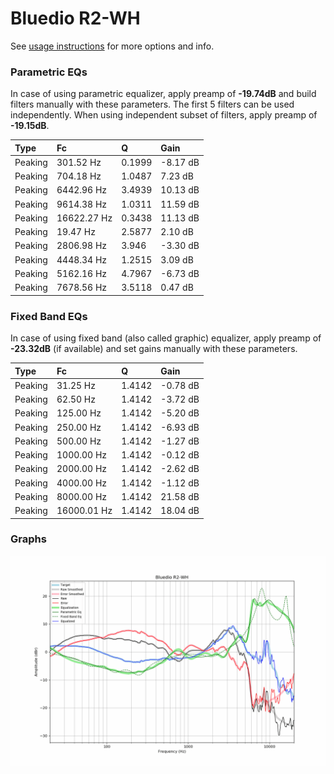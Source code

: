 # Bluedio R2-WH
See [usage instructions](https://github.com/jaakkopasanen/AutoEq#usage) for more options and info.

### Parametric EQs
In case of using parametric equalizer, apply preamp of **-19.74dB** and build filters manually
with these parameters. The first 5 filters can be used independently.
When using independent subset of filters, apply preamp of **-19.15dB**.

| Type    | Fc          |      Q | Gain     |
|:--------|:------------|:-------|:---------|
| Peaking | 301.52 Hz   | 0.1999 | -8.17 dB |
| Peaking | 704.18 Hz   | 1.0487 | 7.23 dB  |
| Peaking | 6442.96 Hz  | 3.4939 | 10.13 dB |
| Peaking | 9614.38 Hz  | 1.0311 | 11.59 dB |
| Peaking | 16622.27 Hz | 0.3438 | 11.13 dB |
| Peaking | 19.47 Hz    | 2.5877 | 2.10 dB  |
| Peaking | 2806.98 Hz  | 3.946  | -3.30 dB |
| Peaking | 4448.34 Hz  | 1.2515 | 3.09 dB  |
| Peaking | 5162.16 Hz  | 4.7967 | -6.73 dB |
| Peaking | 7678.56 Hz  | 3.5118 | 0.47 dB  |

### Fixed Band EQs
In case of using fixed band (also called graphic) equalizer, apply preamp of **-23.32dB**
(if available) and set gains manually with these parameters.

| Type    | Fc          |      Q | Gain     |
|:--------|:------------|:-------|:---------|
| Peaking | 31.25 Hz    | 1.4142 | -0.78 dB |
| Peaking | 62.50 Hz    | 1.4142 | -3.72 dB |
| Peaking | 125.00 Hz   | 1.4142 | -5.20 dB |
| Peaking | 250.00 Hz   | 1.4142 | -6.93 dB |
| Peaking | 500.00 Hz   | 1.4142 | -1.27 dB |
| Peaking | 1000.00 Hz  | 1.4142 | -0.12 dB |
| Peaking | 2000.00 Hz  | 1.4142 | -2.62 dB |
| Peaking | 4000.00 Hz  | 1.4142 | -1.12 dB |
| Peaking | 8000.00 Hz  | 1.4142 | 21.58 dB |
| Peaking | 16000.01 Hz | 1.4142 | 18.04 dB |

### Graphs
![](./Bluedio%20R2-WH.png)